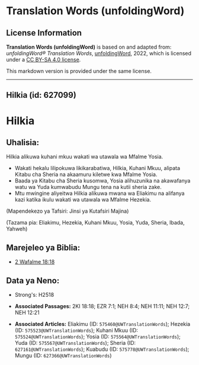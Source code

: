 # Translation Words (unfoldingWord)

## License Information

**Translation Words (unfoldingWord)** is based on and adapted from: _unfoldingWord® Translation Words_, [unfoldingWord](https://unfoldingword.org/utw), 2022, which is licensed under a [CC BY-SA 4.0 license](https://creativecommons.org/licenses/by-sa/4.0/legalcode.en).

This markdown version is provided under the same license.



--------------------------------

## Hilkia (id: 627099)

Hilkia
======

Uhalisia:
---------

Hilkia alikuwa kuhani mkuu wakati wa utawala wa Mfalme Yosia.

* Wakati hekalu lilipokuwa likikarabatiwa, Hilkia, Kuhani Mkuu, alipata Kitabu cha Sheria na akaamuru kiletwe kwa Mfalme Yosia.
* Baada ya Kitabu cha Sheria kusomwa, Yosia alihuzunika na akawafanya watu wa Yuda kumwabudu Mungu tena na kutii sheria zake.
* Mtu mwingine aliyeitwa Hilkia alikuwa mwana wa Eliakimu na alifanya kazi katika ikulu wakati wa utawala wa Mfalme Hezekia.

(Mapendekezo ya Tafsiri: Jinsi ya Kutafsiri Majina)

(Tazama pia: Eliakimu, Hezekia, Kuhani Mkuu, Yosia, Yuda, Sheria, Ibada, Yahweh)

Marejeleo ya Biblia:
--------------------

* [2 Wafalme 18:18](https://ref.ly/2Kgs18:18)

Data ya Neno:
-------------

* Strong's: H2518

* **Associated Passages:** 2KI 18:18; EZR 7:1; NEH 8:4; NEH 11:11; NEH 12:7; NEH 12:21
* **Associated Articles:** Eliakimu (ID: `575460@UWTranslationWords`); Hezekia (ID: `575523@UWTranslationWords`); Kuhani Mkuu (ID: `575524@UWTranslationWords`); Yosia (ID: `575564@UWTranslationWords`); Yuda (ID: `575567@UWTranslationWords`); Sheria (ID: `627161@UWTranslationWords`); Kuabudu (ID: `575778@UWTranslationWords`); Mungu (ID: `627366@UWTranslationWords`)


